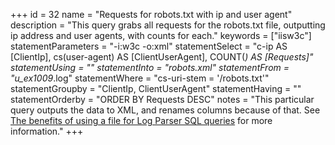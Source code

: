 +++
id = 32
name = "Requests for robots.txt with ip and user agent"
description = "This query grabs all requests for the robots.txt file, outputting ip address and user agents, with counts for each."
keywords = ["iisw3c"]
statementParameters = "-i:w3c -o:xml"
statementSelect = "c-ip AS [ClientIp], cs(user-agent) AS [ClientUserAgent], COUNT(*) AS [Requests]"
statementUsing = ""
statementInto = "robots.xml"
statementFrom = "u_ex1009*.log"
statementWhere = "cs-uri-stem = '/robots.txt'"
statementGroupby = "ClientIp, ClientUserAgent"
statementHaving = ""
statementOrderby = "ORDER BY Requests DESC"
notes = "This particular query outputs the data to XML, and renames columns because of that. See <a href="http://strivinglife.com/words/post/The-benefits-of-using-a-file-for-Log-Parser-SQL-queries.aspx" rel="external">The benefits of using a file for Log Parser SQL queries</a> for more information."
+++


